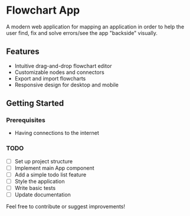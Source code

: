 # Flowchart App

A modern web application for mapping an application in order to help the user find, fix and solve errors/see the app "backside" visually.

## Features

- Intuitive drag-and-drop flowchart editor
- Customizable nodes and connectors
- Export and import flowcharts
- Responsive design for desktop and mobile

## Getting Started

### Prerequisites

- Having connections to the internet
### TODO

- [ ] Set up project structure
- [ ] Implement main App component
- [ ] Add a simple todo list feature
- [ ] Style the application
- [ ] Write basic tests
- [ ] Update documentation

Feel free to contribute or suggest improvements!